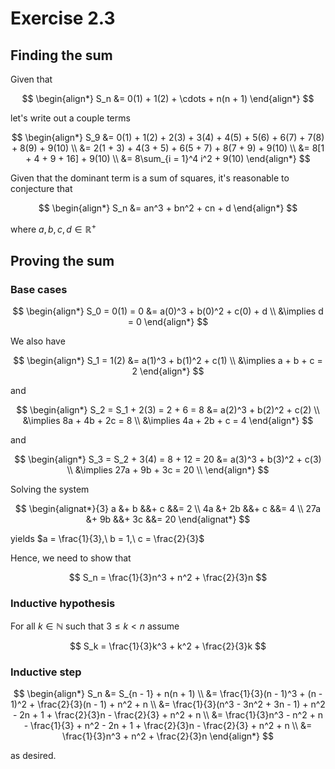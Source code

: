 # Exercise 2.3

## Finding the sum

Given that 

$$
\begin{align*}
S_n &= 0(1) + 1(2) + \cdots + n(n + 1)
\end{align*}
$$

let's write out a couple terms

$$
\begin{align*}
S_9 &= 0(1) + 1(2) + 2(3) + 3(4) + 4(5) + 5(6) + 6(7) + 7(8) + 8(9) + 9(10) \\
&= 2(1 + 3) + 4(3 + 5) + 6(5 + 7) +  8(7 + 9) + 9(10) \\
&= 8[1 + 4 + 9 + 16] + 9(10) \\
&= 8\sum_{i = 1}^4 i^2 + 9(10)
\end{align*}
$$

Given that the dominant term is a sum of squares, it's reasonable to conjecture that

$$
\begin{align*}
S_n &= an^3 + bn^2 + cn + d
\end{align*}
$$

where $a, b, c, d \in \mathbb{R}^{+}$

## Proving the sum

### Base cases

$$
\begin{align*}
S_0 = 0(1) = 0 &= a(0)^3 + b(0)^2 + c(0) + d \\
&\implies d = 0
\end{align*}
$$

We also have

$$
\begin{align*}
S_1 = 1(2) &= a(1)^3 + b(1)^2 + c(1) \\
&\implies a + b + c = 2
\end{align*}
$$

and 

$$
\begin{align*}
S_2 = S_1 + 2(3) = 2 + 6 = 8 &= a(2)^3 + b(2)^2 + c(2) \\
&\implies 8a + 4b + 2c = 8 \\
&\implies 4a + 2b + c = 4
\end{align*}
$$

and 

$$
\begin{align*}
S_3 = S_2 + 3(4) = 8 + 12 = 20 &= a(3)^3 + b(3)^2 + c(3) \\
&\implies 27a + 9b + 3c = 20 \\
\end{align*}
$$

Solving the system

$$
\begin{alignat*}{3}
a &+ b &&+ c &&= 2 \\
4a &+ 2b &&+ c &&= 4 \\
27a &+ 9b &&+ 3c &&= 20
\end{alignat*}
$$

yields $a = \frac{1}{3},\ b = 1,\ c = \frac{2}{3}$

Hence, we need to show that 

$$
S_n = \frac{1}{3}n^3 + n^2 + \frac{2}{3}n
$$

### Inductive hypothesis

For all $k \in \mathbb{N}$ such that $3 \leq k < n$ assume 

$$
S_k = \frac{1}{3}k^3 + k^2 + \frac{2}{3}k
$$

### Inductive step

$$
\begin{align*}
S_n &= S_{n - 1} + n(n + 1) \\
&= \frac{1}{3}(n - 1)^3 + (n - 1)^2 + \frac{2}{3}(n - 1) + n^2 + n \\
&= \frac{1}{3}(n^3 - 3n^2 + 3n - 1) + n^2 - 2n + 1 + \frac{2}{3}n - \frac{2}{3} + n^2 + n \\
&= \frac{1}{3}n^3 - n^2 + n - \frac{1}{3} + n^2 - 2n + 1 + \frac{2}{3}n - \frac{2}{3} + n^2 + n \\
&= \frac{1}{3}n^3 + n^2 + \frac{2}{3}n
\end{align*}
$$

as desired.
